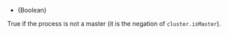 <!-- YAML
added: v0.6.0
-->

* {Boolean}

True if the process is not a master (it is the negation of `cluster.isMaster`).

